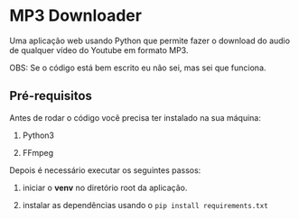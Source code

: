 # MP3 Downloader

Uma aplicação web usando Python que permite fazer o download do audio de qualquer 
vídeo do Youtube em formato MP3.

OBS: Se o código está bem escrito eu não sei, mas sei que funciona.

## Pré-requisitos

Antes de rodar o código você precisa ter instalado na sua máquina:

1. Python3

2. FFmpeg

Depois é necessário executar os seguintes passos:

1. iniciar o **venv** no diretório root da aplicação.

2. instalar as dependências usando o `pip install requirements.txt`